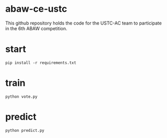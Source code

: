 # abaw-ce-ustc
This github repository holds the code for the USTC-AC team to participate in the 6th ABAW competition.

# start
`pip install -r requirements.txt`

# train
`python vote.py`

# predict
`python predict.py`

